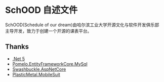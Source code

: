 # SchOOD 自述文件

SchOOD(Schedule of our dream)由哈尔滨工业大学开源文化与软件开发俱乐部主导开发，致力于创建一个开源的课表平台。

## Thanks

- [.Net 5](https://dotnet.microsoft.com/)
- [Pomelo.EntityFrameworkCore.MySql](https://github.com/PomeloFoundation/Pomelo.EntityFrameworkCore.MySql)
- [Swashbuckle.AspNetCore](https://github.com/domaindrivendev/Swashbuckle.AspNetCore)
- [PlasticMetal.MobileSuit](https://github.com/Plastic-Metal/MobileSuit)
